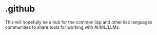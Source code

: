# .github
This will hopefully be a hub for the common lisp and other lisp languages communities to share tools for working with AI/ML/LLMs.
